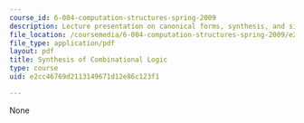 ```yaml
---
course_id: 6-004-computation-structures-spring-2009
description: Lecture presentation on canonical forms, synthesis, and simplification.
file_location: /coursemedia/6-004-computation-structures-spring-2009/e2cc46769d2113149671d12e86c123f1_MIT6_004s09_lec04.pdf
file_type: application/pdf
layout: pdf
title: Synthesis of Combinational Logic
type: course
uid: e2cc46769d2113149671d12e86c123f1

---
```

None